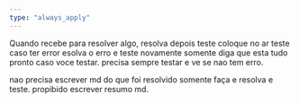 ```yaml
---
type: "always_apply"
---
```


Quando recebe para resolver algo, resolva depois teste coloque no ar teste caso ter error esolva o erro e teste novamente somente diga que esta tudo pronto caso voce testar. precisa sempre testar e ve se nao tem erro. 


nao precisa escrever md do que foi resolvido somente faça e resolva e teste. propibido escrever resumo md.

